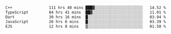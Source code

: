 <!--START_SECTION:waka-->

```txt
C++                111 hrs 40 mins ███▓░░░░░░░░░░░░░░░░░░░░░   14.52 %
TypeScript         84 hrs 41 mins  ██▓░░░░░░░░░░░░░░░░░░░░░░   11.01 %
Dart               30 hrs 16 mins  █░░░░░░░░░░░░░░░░░░░░░░░░   03.94 %
JavaScript         26 hrs 6 mins   █░░░░░░░░░░░░░░░░░░░░░░░░   03.39 %
EJS                12 hrs 8 mins   ▒░░░░░░░░░░░░░░░░░░░░░░░░   01.58 %
```

<!--END_SECTION:waka-->
